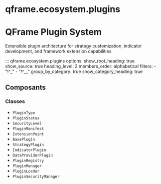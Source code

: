 # qframe.ecosystem.plugins


QFrame Plugin System
==================

Extensible plugin architecture for strategy customization, indicator development,
and framework extension capabilities.


::: qframe.ecosystem.plugins
    options:
      show_root_heading: true
      show_source: true
      heading_level: 2
      members_order: alphabetical
      filters:
        - "!^_"
        - "!^__"
      group_by_category: true
      show_category_heading: true

## Composants

### Classes

- `PluginType`
- `PluginStatus`
- `SecurityLevel`
- `PluginManifest`
- `ExtensionPoint`
- `BasePlugin`
- `StrategyPlugin`
- `IndicatorPlugin`
- `DataProviderPlugin`
- `PluginRegistry`
- `PluginManager`
- `PluginLoader`
- `PluginSecurityManager`

